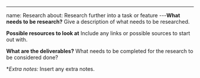 ---
name: Research
about: Research further into a task or feature
---**What needs to be research?**
Give a description of what needs to be researched.

**Possible resources to look at**
Include any links or possible sources to start out with.

**What are the deliverables?**
What needs to be completed for the research to be considered done?

\*_Extra notes:_
Insert any extra notes.

